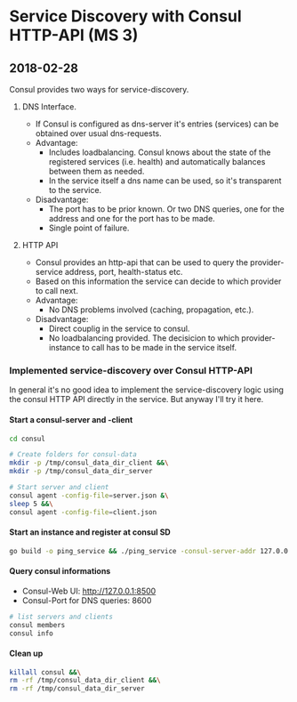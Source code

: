 # Service Discovery with Consul HTTP-API (MS 3)

## 2018-02-28

Consul provides two ways for service-discovery.

1. DNS Interface.

    * If Consul is configured as dns-server it's entries (services) can be obtained over usual dns-requests.
    * Advantage:
      * Includes loadbalancing. Consul knows about the state of the registered services (i.e. health) and automatically balances between them as needed.
      * In the service itself a dns name can be used, so it's transparent to the service.
    * Disadvantage:
      * The port has to be prior known. Or two DNS queries, one for the address and one for the port has to be made.
      * Single point of failure.

2. HTTP API

    * Consul provides an http-api that can be used to query the provider-service address, port, health-status etc.
    * Based on this information the service can decide to which provider to call next.
    * Advantage:
      * No DNS problems involved (caching, propagation, etc.).
    * Disadvantage:
      * Direct couplig in the service to consul.
      * No loadbalancing provided. The decisicion to which provider-instance to call has to be made in the service itself.

### Implemented service-discovery over Consul HTTP-API

In general it's no good idea to implement the service-discovery logic using the consul HTTP API directly in the service. But anyway I'll try it here.

#### Start a consul-server and -client

```bash
cd consul

# Create folders for consul-data
mkdir -p /tmp/consul_data_dir_client &&\
mkdir -p /tmp/consul_data_dir_server

# Start server and client
consul agent -config-file=server.json &\
sleep 5 &&\
consul agent -config-file=client.json
```

#### Start an instance and register at consul SD

```bash
go build -o ping_service && ./ping_service -consul-server-addr 127.0.0.1:8500
```

#### Query consul informations

* Consul-Web UI: http://127.0.0.1:8500
* Consul-Port for DNS queries: 8600

```bash
# list servers and clients
consul members
consul info
```

#### Clean up

```bash
killall consul &&\
rm -rf /tmp/consul_data_dir_client &&\
rm -rf /tmp/consul_data_dir_server
```